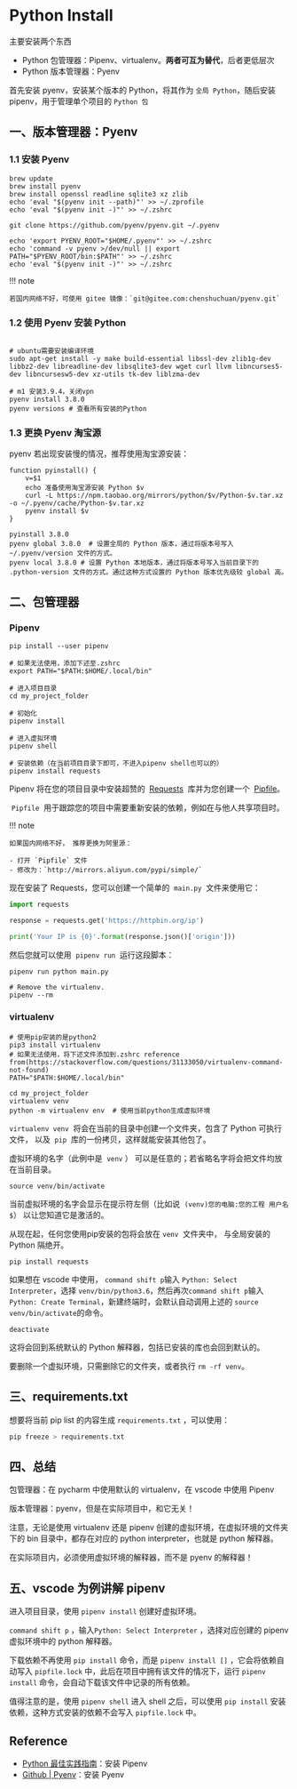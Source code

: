 # Python Install

主要安装两个东⻄

- Python 包管理器：Pipenv、virtualenv。**两者可互为替代**，后者更低层次
- Python 版本管理器：Pyenv

首先安装 pyenv，安装某个版本的 Python，将其作为 `全局 Python`，随后安装 pipenv，用于管理单个项目的 `Python 包`

## 一、版本管理器：Pyenv

### 1.1 安装 Pyenv

```shell title="mac"
brew update
brew install pyenv
brew install openssl readline sqlite3 xz zlib
echo 'eval "$(pyenv init --path)"' >> ~/.zprofile
echo 'eval "$(pyenv init -)"' >> ~/.zshrc
```

```shell title="ubuntu"
git clone https://github.com/pyenv/pyenv.git ~/.pyenv

echo 'export PYENV_ROOT="$HOME/.pyenv"' >> ~/.zshrc
echo 'command -v pyenv >/dev/null || export PATH="$PYENV_ROOT/bin:$PATH"' >> ~/.zshrc
echo 'eval "$(pyenv init -)"' >> ~/.zshrc
```

!!! note

    若国内网络不好，可使用 gitee 镜像：`git@gitee.com:chenshuchuan/pyenv.git`

### 1.2 使用 Pyenv 安装 Python

```shell

# ubuntu需要安装编译环境
sudo apt-get install -y make build-essential libssl-dev zlib1g-dev libbz2-dev libreadline-dev libsqlite3-dev wget curl llvm libncurses5-dev libncursesw5-dev xz-utils tk-dev liblzma-dev

# m1 安装3.9.4，关闭vpn
pyenv install 3.8.0
pyenv versions # 查看所有安装的Python
```

### 1.3 更换 Pyenv 淘宝源

pyenv 若出现安装慢的情况，推荐使用淘宝源安装：

```shell title="将代码写入 .zshrc 中"
function pyinstall() {
    v=$1
    echo 准备使用淘宝源安装 Python $v
    curl -L https://npm.taobao.org/mirrors/python/$v/Python-$v.tar.xz -o ~/.pyenv/cache/Python-$v.tar.xz
    pyenv install $v
}
```

```shell title="淘宝源安装，并设置 Python 版本"
pyinstall 3.8.0
pyenv global 3.8.0  # 设置全局的 Python 版本，通过将版本号写入 ~/.pyenv/version 文件的方式。
pyenv local 3.8.0 # 设置 Python 本地版本，通过将版本号写入当前目录下的 .python-version 文件的方式。通过这种方式设置的 Python 版本优先级较 global 高。
```

## 二、包管理器

### Pipenv

```shell title="install"
pip install --user pipenv

# 如果无法使用，添加下述至.zshrc
export PATH="$PATH:$HOME/.local/bin"
```

```shell title="usage"
# 进入项目目录
cd my_project_folder

# 初始化
pipenv install

# 进入虚拟环境
pipenv shell

# 安装依赖（在当前项目目录下即可，不进入pipenv shell也可以的）
pipenv install requests
```

Pipenv 将在您的项目目录中安装超赞的  [Requests](https://python-requests.org/)  库并为您创建一个  [Pipfile](https://github.com/pypa/pipfile)。

 `Pipfile`  用于跟踪您的项目中需要重新安装的依赖，例如在与他人共享项目时。


!!! note

    如果国内网络不好， 推荐更换为阿里源：

    - 打开 `Pipfile` 文件
    - 修改为：`http://mirrors.aliyun.com/pypi/simple/`

现在安装了 Requests，您可以创建一个简单的  `main.py`  文件来使用它：

```python
import requests

response = requests.get('https://httpbin.org/ip')

print('Your IP is {0}'.format(response.json()['origin']))
```

然后您就可以使用  `pipenv run`  运行这段脚本：

```shell
pipenv run python main.py
```

```shell
# Remove the virtualenv.
pipenv --rm
```

### virtualenv

```shell title="install"
# 使用pip安装的是python2
pip3 install virtualenv
# 如果无法使用，将下述文件添加到.zshrc reference from(https://stackoverflow.com/questions/31133050/virtualenv-command-not-found)
PATH="$PATH:$HOME/.local/bin"
```



```shell title="step1: 为工程创建一个虚拟环境"
cd my_project_folder
virtualenv venv
python -m virtualenv env  # 使用当前python生成虚拟环境
```

`virtualenv venv`  将会在当前的目录中创建一个文件夹，包含了 Python 可执行文件， 以及  `pip`  库的一份拷贝，这样就能安装其他包了。

虚拟环境的名字（此例中是  `venv` ） 可以是任意的；若省略名字将会把文件均放在当前目录。


```shell title="step2：激活虚拟环境"
source venv/bin/activate
```

当前虚拟环境的名字会显示在提示符左侧（比如说  `(venv)您的电脑:您的工程 用户名$`） 以让您知道它是激活的。

从现在起，任何您使用pip安装的包将会放在 `venv`  文件夹中， 与全局安装的 Python 隔绝开。

```shell title="step3：安装包"
pip install requests
```

如果想在 vscode 中使用， `command shift p`输入 `Python: Select Interpreter`，选择 `venv/bin/python3.6`，然后再次`command shift p`输入 `Python: Create Terminal`，新建终端时，会默认自动调用上述的 `source venv/bin/activate`的命令。

```shell title="step4：完成工作，停用虚拟环境"
deactivate
```

这将会回到系统默认的 Python 解释器，包括已安装的库也会回到默认的。

要删除一个虚拟环境，只需删除它的文件夹，或者执行 `rm -rf venv`。

## 三、requirements.txt

想要将当前 pip list 的内容生成 `requirements.txt` ，可以使用：

```python
pip freeze > requirements.txt
```

## 四、总结

包管理器：在 pycharm 中使用默认的 virtualenv，在 vscode 中使用 Pipenv

版本管理器：pyenv，但是在实际项目中，和它无关！

注意，无论是使用 virtualenv 还是 pipenv 创建的虚拟环境，在虚拟环境的文件夹下的 bin 目录中，都存在对应的 python interpreter，也就是 python 解释器。

在实际项目内，必须使用虚拟环境的解释器，而不是 pyenv 的解释器！

## 五、vscode 为例讲解 pipenv

进入项目目录，使用 `pipenv install` 创建好虚拟环境。

`command shift p` ，输入`Python: Select Interpreter` ，选择对应创建的 pipenv 虚拟环境中的 python 解释器。

下载依赖不再使用 `pip install` 命令，而是 `pipenv install []` ，它会将依赖自动写入 `pipfile.lock` 中，此后在项目中拥有该文件的情况下，运行 `pipenv install` 命令，会自动下载该文件中记录的所有依赖。

值得注意的是，使用 `pipenv shell` 进入 shell 之后，可以使用 `pip install` 安装依赖，这种方式安装的依赖不会写入 `pipfile.lock` 中。

## Reference

- [Python 最佳实践指南](https://pythonguidecn.readthedocs.io/zh/latest/)：安装 Pipenv
- [Github | Pyenv](https://github.com/pyenv/pyenv)：安装 Pyenv
